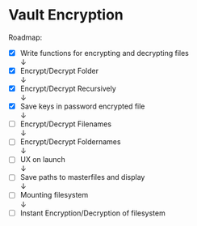 # Vault Encryption
Roadmap:
- [x] Write functions for encrypting and decrypting files  
↓
- [x] Encrypt/Decrypt Folder  
↓
- [x] Encrypt/Decrypt Recursively  
↓
- [x] Save keys in password encrypted file  
↓
- [ ] Encrypt/Decrypt Filenames  
↓
- [ ] Encrypt/Decrypt Foldernames  
↓
- [ ] UX on launch  
↓
- [ ] Save paths to masterfiles and display  
↓
- [ ] Mounting filesystem  
↓
- [ ] Instant Encryption/Decryption of filesystem  